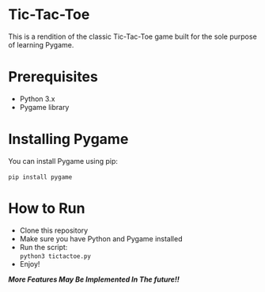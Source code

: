 # Tic-Tac-Toe
This is a rendition of the classic Tic-Tac-Toe game built for the sole purpose of learning Pygame.

# Prerequisites
* Python 3.x
* Pygame library

# Installing Pygame
You can install Pygame using pip:<br>
<br>
```pip install pygame```

# How to Run
* Clone this repository
* Make sure you have Python and Pygame installed
* Run the script:<br>
```python3 tictactoe.py```
* Enjoy!


***More Features May Be Implemented In The future!!***